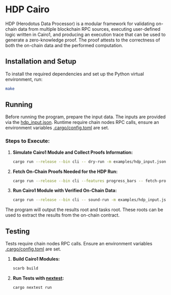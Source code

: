 # HDP Cairo

HDP (Herodotus Data Processor) is a modular framework for validating on-chain data from multiple blockchain RPC sources, executing user-defined logic written in Cairo1, and producing an execution trace that can be used to generate a zero-knowledge proof. The proof attests to the correctness of both the on-chain data and the performed computation.

## Installation and Setup

To install the required dependencies and set up the Python virtual environment, run:

```bash
make
```

## Running

Before running the program, prepare the input data. The inputs are provided via the [hdp_input.json](examples/hdp_input.json).
Runtime require chain nodes RPC calls, ensure an environment variables [.cargo/config.toml](.cargo/config.example.toml) are set.

### Steps to Execute:

1. **Simulate Cairo1 Module and Collect Proofs Information:**

   ```bash
   cargo run --release --bin cli -- dry-run -m examples/hdp_input.json --print_output
   ```

2. **Fetch On-Chain Proofs Needed for the HDP Run:**

   ```bash
   cargo run --release --bin cli --features progress_bars -- fetch-proofs
   ```

3. **Run Cairo1 Module with Verified On-Chain Data:**
   ```bash
   cargo run --release --bin cli -- sound-run -m examples/hdp_input.json --print_output
   ```

The program will output the results root and tasks root. These roots can be used to extract the results from the on-chain contract.

## Testing

Tests require chain nodes RPC calls. Ensure an environment variables [.cargo/config.toml](.cargo/config.example.toml) are set.

1. **Build Cairo1 Modules:**

   ```bash
   scarb build
   ```

2. **Run Tests with [nextest](https://nexte.st/):**
   ```bash
   cargo nextest run
   ```
